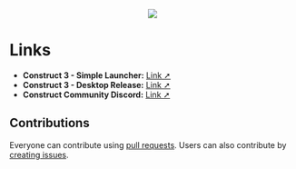 ﻿<p align="center"><img src="https://raw.githubusercontent.com/TheRealDannyyy/Construct-3-Desktop-Simple-Launcher/master/Distribution/headernew3.png"></p>

# Links
- <b>Construct 3 - Simple Launcher:</b> <a href="https://www.construct.net/en/forum/construct-3/general-discussion-7/construct-desktop-simple-139502">Link ➚</a>
- <b>Construct 3 - Desktop Release:</b> <a href="https://www.construct.net/en/forum/construct-3/general-discussion-7/construct-desktop-build-beta-131317">Link ➚</a>
- <b>Construct Community Discord:</b> <a href="https://discord.gg/dZDU7Re">Link ➚</a>

## Contributions
Everyone can contribute using <a href="https://github.com/TheRealDannyyy/Construct-3-Desktop-Simple-Launcher/pulls">pull requests</a>. Users can also contribute by <a href="https://github.com/TheRealDannyyy/Construct-3-Desktop-Simple-Launcher/issues">creating issues</a>.
